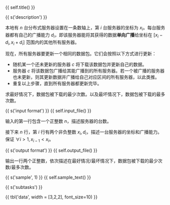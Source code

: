 {{ self.title() }}

{{ s('description') }}

本地有 $n$ 台分布式服务器设置在一条数轴上，第 $i$ 台服务器的坐标为 $x_i$。每台服务器都有自己的广播能力 $d_i$，即该服务器能将其获得的数据**单向广播**给坐标在 $[x_i - d_i, x_i + d_i]$ 范围内的其他所有服务器。

现在，所有服务器要更新一个相同的数据包。它们会按照以下方式进行更新：

+ 随机某一个还未更新的服务器 $c$ 将下载该数据包并更新自己的数据。
+ 服务器 $c$ 将该数据包广播给其能广播到的所有服务器。若一个被广播的服务器也未更新，则其更新数据并广播给自己对应区间的所有服务器，以此类推。
+ 重复以上步骤，直到所有服务器都更新完毕。

求最好情况下，数据包被下载的最少次数。以及最坏情况下，数据包被下载的最多次数。

{{ s('input format') }}
{{ self.input_file() }}

输入的第一行包含一个正整数 $n$，描述服务器的台数。

接下来 $n$ 行，第 $i$ 行有两个非负整数 $x_i, d_i$，描述一台服务器的坐标和广播能力。保证 $\forall i > 1, x_{i-1} < x_i$。

{{ s('output format') }}
{{ self.output_file() }}

输出一行两个正整数，依次描述在最好情况/最坏情况下，数据包被下载的最少次数/最多次数。

{{ s('sample', 1) }}
{{ self.sample_text() }}

{{ s('subtasks') }}

{{ tbl('data', width = [3,2,2], font_size=10) }}
